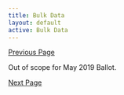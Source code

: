 ```yaml
---
title: Bulk Data
layout: default
active: Bulk Data
---
```


[Previous Page](Subscribe.html)

Out of scope for May 2019 Ballot.

[Next Page](Credits.html)